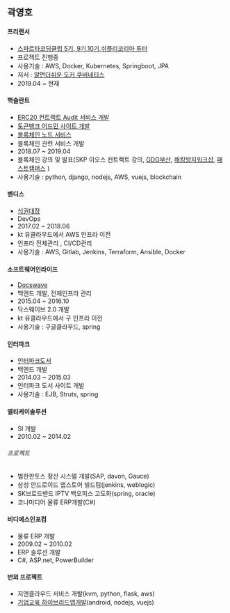 ## 곽영호 

#### 프리랜서
- [스파르타코딩클럽 5기, 9기,10기,쉬플리코리아 튜터](https://spartacodingclub.kr)
- 프로젝트 진행중
- 사용기술 : AWS, Docker, Kubernetes, Springboot, JPA
- 저서 : [알면더쉬운 도커 쿠버네티스](https://book.naver.com/bookdb/book_detail.nhn?bid=16493225)
- 2019.04 ~ 현재

#### 핵슬란트
- [ERC20 컨트랙트 Audit 서비스 개발](http://certificate.hexlant.com)
- [토큰뱅크 어드민 사이트 개발](http://tokenbank.co.kr)
- [블록체인 노드 서비스](http://test-node.hexlant.com/api-docs/)
- 블록체인 관련 서비스 개발
- 2018.07 ~ 2019.04
- 블록체인 강의 및 발표(SKP 이오스 컨트랙트 강의, [GDG부산](https://festa.io/events/119), [해킹방지워크샵](https://concert.or.kr/suf2018/program/program.php), [패스트캠퍼스](https://www.fastcampus.co.kr/dev_camp_eos/?gclid=Cj0KCQiAgMPgBRDDARIsAOh3uyJB4DB7Vak3YvJXJ9IslTflWFCvBpgLvZ2whMzu5duc3TZjWiFuQTkaAipSEALw_wcB)  )
-  사용기술 : python, django, nodejs, AWS, vuejs, blockchain

#### 벤디스
- [식권대장](http://sikdae.com)
- DevOps
- 2017.02 ~ 2018.06
- kt 유클라우드에서 AWS 인프라 이전
- 인프라 전체관리 , CI/CD관리
- 사용기술 :  AWS, Gitlab, Jenkins, Terraform, Ansible, Docker

#### 소프트웨어인라이프
- [Docswave](http://www.softwareinlife.com/)
- 백엔드 개발, 전체인프라 관리
- 2015.04 ~ 2016.10
- 닥스웨이브 2.0 개발
- kt 유클라우드에서 구 인프라 이전
- 사용기술 :  구글클라우드, spring

#### 인터파크
- [인터파크도서](http://book.interpark.com)
- 백엔드 개발
- 2014.03 ~ 2015.03
- 인터파크 도서 사이트 개발
- 사용기술 :  EJB, Struts, spring

#### 엘티케이솔루션
- SI 개발
- 2010.02 ~ 2014.02
###### 프로젝트
- 범한판토스 정산 시스템 개발(SAP, davon, Gauce)
- 삼성 안드로이드 앱스토어 빌드팀(jenkins, weblogic)
- SK브로드밴드 IPTV 백오피스 고도화(spring, oracle)
- 코나미디어 물류 ERP개발(C#)

#### 비디에스인포컴
- 물류 ERP 개발
- 2009.02 ~ 2010.02
- ERP 솔루션 개발
- C#, ASP.net, PowerBuilder

#### 번외 프로젝트
- 지엔클라우드 서비스 개발(kvm, python, flask, aws)
- [기업교육 하이브리드앱개발](http://planchee.actiongo.co.kr)(android, nodejs, vuejs)
